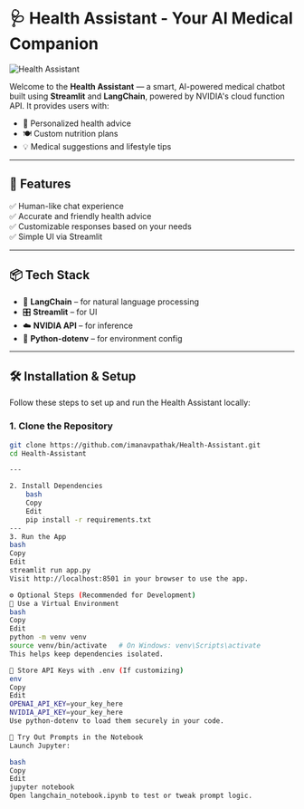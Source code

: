 # 🩺 Health Assistant - Your AI Medical Companion

![Health Assistant](https://github.com/imanavpathak/Health-Assistant/blob/main/A%20doctor%20sits%20in%20his%20office%20and%20visualizes%20hologra%20(1).png)

Welcome to the **Health Assistant** — a smart, AI-powered medical chatbot built using **Streamlit** and **LangChain**, powered by NVIDIA's cloud function API. It provides users with:
- 💊 Personalized health advice
- 🍽️ Custom nutrition plans
- 💡 Medical suggestions and lifestyle tips

---

## 🚀 Features

✅ Human-like chat experience  
✅ Accurate and friendly health advice  
✅ Customizable responses based on your needs  
✅ Simple UI via Streamlit  

---

## 📦 Tech Stack

- 🧠 **LangChain** – for natural language processing
- 🎛️ **Streamlit** – for UI
- ☁️ **NVIDIA API** – for inference
- 🔐 **Python-dotenv** – for environment config

---

## 🛠️ Installation & Setup

Follow these steps to set up and run the Health Assistant locally:

### 1. Clone the Repository

```bash
git clone https://github.com/imanavpathak/Health-Assistant.git
cd Health-Assistant

---

2. Install Dependencies
    bash
    Copy
    Edit
    pip install -r requirements.txt
---
3. Run the App
bash
Copy
Edit
streamlit run app.py
Visit http://localhost:8501 in your browser to use the app.

⚙️ Optional Steps (Recommended for Development)
🧪 Use a Virtual Environment
bash
Copy
Edit
python -m venv venv
source venv/bin/activate   # On Windows: venv\Scripts\activate
This helps keep dependencies isolated.

🧾 Store API Keys with .env (If customizing)
env
Copy
Edit
OPENAI_API_KEY=your_key_here
NVIDIA_API_KEY=your_key_here
Use python-dotenv to load them securely in your code.

🔬 Try Out Prompts in the Notebook
Launch Jupyter:

bash
Copy
Edit
jupyter notebook
Open langchain_notebook.ipynb to test or tweak prompt logic.
